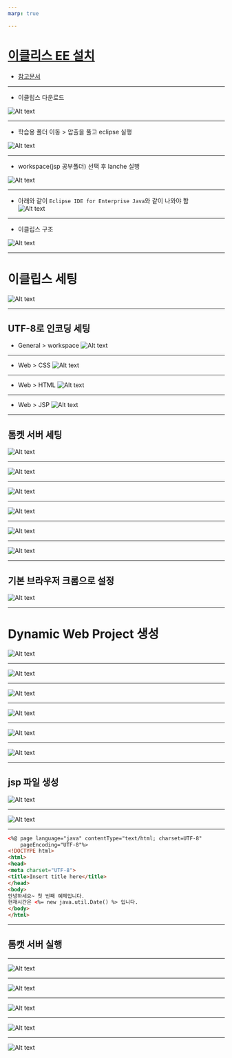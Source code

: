 ```yaml
---
marp: true

---
```

# [이클리스 EE 설치](https://www.eclipse.org/downloads/packages/) 
- [참고문서](https://www.snugarchive.com/blog/java-eclipse-setup/)

---
- 이클립스 다운로드 

![Alt text](./img/eclipse/image-35.png)

---
- 학습용 폴더 이동 > 압출을 풀고 eclipse 실행 

![Alt text](./img/eclipse/image-36.png)

---
- workspace(jsp 공부폴더) 선택 후 lanche 실행 

![Alt text](./img/eclipse/image-37.png)

---
- 아래와 같이 `Eclipse IDE for Enterprise Java`와 같이 나와야 함  
![Alt text](./img/eclipse/image.png)

---
- 이클립스 구조 

![Alt text](./img/eclipse/image-38.png)

---
# 이클립스 세팅 
![Alt text](./img/eclipse/image-1.png)

---
## UTF-8로 인코딩 세팅
- General > workspace
![Alt text](./img/eclipse/image-2.png)

---
- Web > CSS
![Alt text](./img/eclipse/image-3.png)

---
- Web > HTML
![Alt text](./img/eclipse/image-4.png)

---
- Web > JSP
![Alt text](./img/eclipse/image-5.png)

---
## 톰켓 서버 세팅 
![Alt text](./img/eclipse/image-6.png)

---
![Alt text](./img/eclipse/image-7.png)

---
![Alt text](./img/eclipse/image-9.png)

---
![Alt text](./img/eclipse/image-10.png)

---
![Alt text](./img/eclipse/image-11.png)

---
![Alt text](./img/eclipse/image-12.png)

---
## 기본 브라우저 크롬으로 설정 
![Alt text](./img/eclipse/image-27.png)

---
# Dynamic Web Project 생성
![Alt text](./img/eclipse/image-13.png)

---
![Alt text](./img/eclipse/image-23.png)

---
![Alt text](./img/eclipse/image-24.png)

---
![Alt text](./img/eclipse/image-25.png)

---
![Alt text](./img/eclipse/image-26.png)

---
![Alt text](./img/eclipse/Dynamic%20folder.png)

---
## jsp 파일 생성 
![Alt text](./img/eclipse/image-28.png)

---
![Alt text](./img/eclipse/image-29.png)

---
```html
<%@ page language="java" contentType="text/html; charset=UTF-8"
    pageEncoding="UTF-8"%>
<!DOCTYPE html>
<html>
<head>
<meta charset="UTF-8">
<title>Insert title here</title>
</head>
<body>
안녕하세요~ 첫 번째 예제입니다.
현재시간은 <%= new java.util.Date() %> 입니다.
</body>
</html>
```

---
## 톰캣 서버 실행 

---
![Alt text](./img/eclipse/image-30.png)

---
![Alt text](./img/eclipse/image-31.png)

---
![Alt text](./img/eclipse/image-32.png)

---
![Alt text](./img/eclipse/image-33.png)

---
![Alt text](./img/eclipse/image-34.png)
